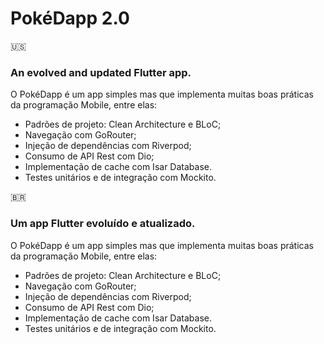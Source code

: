 # PokéDapp 2.0

🇺🇸
### An evolved **and updated** Flutter app.
O PokéDapp é um app simples mas que implementa muitas boas práticas da programação Mobile, entre elas:
 - Padrões de projeto: Clean Architecture e BLoC;
 - Navegação com GoRouter;
 - Injeção de dependências com Riverpod;
 - Consumo de API Rest com Dio;
 - Implementação de cache com Isar Database.
 - Testes unitários e de integração com Mockito.

🇧🇷
### Um app Flutter evoluído **e atualizado**.
O PokéDapp é um app simples mas que implementa muitas boas práticas da programação Mobile, entre elas:
 - Padrões de projeto: Clean Architecture e BLoC;
 - Navegação com GoRouter;
 - Injeção de dependências com Riverpod;
 - Consumo de API Rest com Dio;
 - Implementação de cache com Isar Database.
 - Testes unitários e de integração com Mockito.